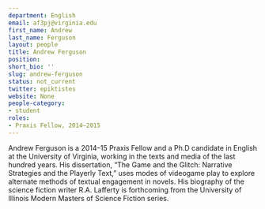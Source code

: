 ```yaml
---
department: English
email: af3pj@virginia.edu
first_name: Andrew
last_name: Ferguson
layout: people
title: Andrew Ferguson
position:
short_bio: ''
slug: andrew-ferguson
status: not_current
twitter: epiktistes
website: None
people-category:
- student
roles:
- Praxis Fellow, 2014–2015
---
```

Andrew Ferguson is a 2014–15 Praxis Fellow and a Ph.D candidate in English at the University of Virginia, working in the texts and media of the last hundred years. His dissertation, “The Game and the Glitch: Narrative Strategies and the Playerly Text,” uses modes of videogame play to explore alternate methods of textual engagement in novels. His biography of the science fiction writer R.A. Lafferty is forthcoming from the University of Illinois Modern Masters of Science Fiction series.